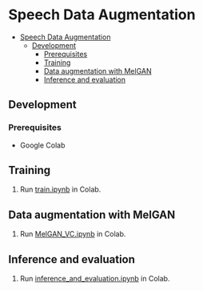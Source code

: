 # Speech Data Augmentation

- [Speech Data Augmentation](#speech-data-augmentation)
  - [Development](#development)
    - [Prerequisites](#prerequisites)
    - [Training](#training)
    - [Data augmentation with MelGAN](#data-augmentation-with-melgan)
    - [Inference and evaluation](#inference-and-evaluation)

## Development

### Prerequisites

- Google Colab

## Training

1. Run [train.ipynb](train.ipynb) in Colab.

## Data augmentation with MelGAN

1. Run [MelGAN_VC.ipynb](MelGAN_VC.ipynb) in Colab.

## Inference and evaluation

1. Run [inference_and_evaluation.ipynb](inference_and_evaluation.ipynb) in Colab.


